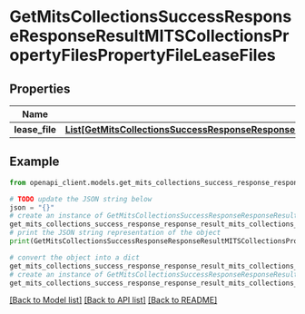 # GetMitsCollectionsSuccessResponseResponseResultMITSCollectionsPropertyFilesPropertyFileLeaseFiles


## Properties

Name | Type | Description | Notes
------------ | ------------- | ------------- | -------------
**lease_file** | [**List[GetMitsCollectionsSuccessResponseResponseResultMITSCollectionsPropertyFilesPropertyFileLeaseFilesLeaseFileInner]**](GetMitsCollectionsSuccessResponseResponseResultMITSCollectionsPropertyFilesPropertyFileLeaseFilesLeaseFileInner.md) |  | 

## Example

```python
from openapi_client.models.get_mits_collections_success_response_response_result_mits_collections_property_files_property_file_lease_files import GetMitsCollectionsSuccessResponseResponseResultMITSCollectionsPropertyFilesPropertyFileLeaseFiles

# TODO update the JSON string below
json = "{}"
# create an instance of GetMitsCollectionsSuccessResponseResponseResultMITSCollectionsPropertyFilesPropertyFileLeaseFiles from a JSON string
get_mits_collections_success_response_response_result_mits_collections_property_files_property_file_lease_files_instance = GetMitsCollectionsSuccessResponseResponseResultMITSCollectionsPropertyFilesPropertyFileLeaseFiles.from_json(json)
# print the JSON string representation of the object
print(GetMitsCollectionsSuccessResponseResponseResultMITSCollectionsPropertyFilesPropertyFileLeaseFiles.to_json())

# convert the object into a dict
get_mits_collections_success_response_response_result_mits_collections_property_files_property_file_lease_files_dict = get_mits_collections_success_response_response_result_mits_collections_property_files_property_file_lease_files_instance.to_dict()
# create an instance of GetMitsCollectionsSuccessResponseResponseResultMITSCollectionsPropertyFilesPropertyFileLeaseFiles from a dict
get_mits_collections_success_response_response_result_mits_collections_property_files_property_file_lease_files_from_dict = GetMitsCollectionsSuccessResponseResponseResultMITSCollectionsPropertyFilesPropertyFileLeaseFiles.from_dict(get_mits_collections_success_response_response_result_mits_collections_property_files_property_file_lease_files_dict)
```
[[Back to Model list]](../README.md#documentation-for-models) [[Back to API list]](../README.md#documentation-for-api-endpoints) [[Back to README]](../README.md)


